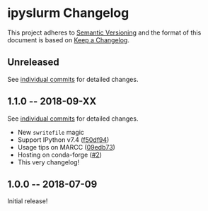 # ipyslurm Changelog

This project adheres to [Semantic Versioning](http://semver.org/spec/v2.0.0.html)
and the format of this document is based on [Keep a Changelog](http://keepachangelog.com/en/1.0.0/).

## Unreleased
See [individual commits](https://github.com/auneri/ipyslurm/compare/v1.1.0...master) for detailed changes.

## 1.1.0 -- 2018-09-XX
See [individual commits](https://github.com/auneri/ipyslurm/compare/v1.0.0...v1.1.0) for detailed changes.

* New `swritefile` magic
* Support IPython v7.4 ([f50df94](https://github.com/auneri/ipyslurm/commit/f50df941d808147f3b6ac313f287d060bfa49984))
* Usage tips on MARCC ([09edb73](https://github.com/auneri/ipyslurm/commit/09edb731ee167b7abca96441afcca1d27d5956dd))
* Hosting on conda-forge ([#2](https://github.com/auneri/ipyslurm/issues/2))
* This very changelog!

## 1.0.0 -- 2018-07-09
Initial release!

